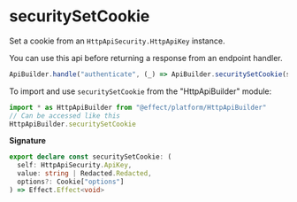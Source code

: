 # securitySetCookie

Set a cookie from an `HttpApiSecurity.HttpApiKey` instance.

You can use this api before returning a response from an endpoint handler.

```ts
ApiBuilder.handle("authenticate", (_) => ApiBuilder.securitySetCookie(security, "secret123"))
```

To import and use `securitySetCookie` from the "HttpApiBuilder" module:

```ts
import * as HttpApiBuilder from "@effect/platform/HttpApiBuilder"
// Can be accessed like this
HttpApiBuilder.securitySetCookie
```

**Signature**

```ts
export declare const securitySetCookie: (
  self: HttpApiSecurity.ApiKey,
  value: string | Redacted.Redacted,
  options?: Cookie["options"]
) => Effect.Effect<void>
```
